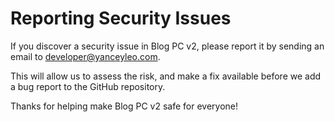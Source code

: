 # Reporting Security Issues

If you discover a security issue in Blog PC v2, please report it by sending an email to [developer@yanceyleo.com](mailto:developer@yanceyleo.com).

This will allow us to assess the risk, and make a fix available before we add a bug report to the GitHub repository.

Thanks for helping make Blog PC v2 safe for everyone!
